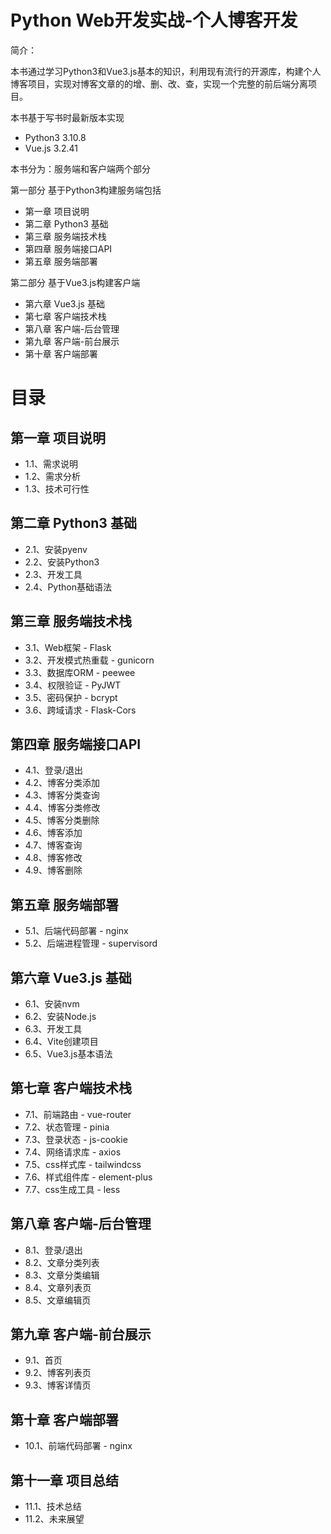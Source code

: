 # Python Web开发实战-个人博客开发

简介：

本书通过学习Python3和Vue3.js基本的知识，利用现有流行的开源库，构建个人博客项目，实现对博客文章的的增、删、改、查，实现一个完整的前后端分离项目。

本书基于写书时最新版本实现

- Python3 3.10.8
- Vue.js 3.2.41

本书分为：服务端和客户端两个部分

第一部分 基于Python3构建服务端包括
- 第一章 项目说明
- 第二章 Python3 基础
- 第三章 服务端技术栈
- 第四章 服务端接口API
- 第五章 服务端部署

第二部分 基于Vue3.js构建客户端

- 第六章 Vue3.js 基础
- 第七章 客户端技术栈
- 第八章 客户端-后台管理
- 第九章 客户端-前台展示
- 第十章 客户端部署

# 目录

## 第一章 项目说明

- 1.1、需求说明
- 1.2、需求分析
- 1.3、技术可行性

## 第二章 Python3 基础

- 2.1、安装pyenv
- 2.2、安装Python3
- 2.3、开发工具
- 2.4、Python基础语法

## 第三章 服务端技术栈

- 3.1、Web框架 - Flask
- 3.2、开发模式热重载 - gunicorn
- 3.3、数据库ORM - peewee
- 3.4、权限验证 - PyJWT
- 3.5、密码保护 - bcrypt
- 3.6、跨域请求 - Flask-Cors

## 第四章 服务端接口API

- 4.1、登录/退出
- 4.2、博客分类添加
- 4.3、博客分类查询
- 4.4、博客分类修改
- 4.5、博客分类删除
- 4.6、博客添加
- 4.7、博客查询
- 4.8、博客修改
- 4.9、博客删除

## 第五章 服务端部署

- 5.1、后端代码部署 - nginx
- 5.2、后端进程管理 - supervisord

## 第六章 Vue3.js 基础

- 6.1、安装nvm
- 6.2、安装Node.js
- 6.3、开发工具
- 6.4、Vite创建项目
- 6.5、Vue3.js基本语法

## 第七章 客户端技术栈

- 7.1、前端路由 - vue-router
- 7.2、状态管理 - pinia
- 7.3、登录状态 - js-cookie
- 7.4、网络请求库 - axios
- 7.5、css样式库 - tailwindcss
- 7.6、样式组件库 - element-plus
- 7.7、css生成工具 - less

## 第八章 客户端-后台管理

- 8.1、登录/退出
- 8.2、文章分类列表
- 8.3、文章分类编辑
- 8.4、文章列表页
- 8.5、文章编辑页

## 第九章 客户端-前台展示

- 9.1、首页
- 9.2、博客列表页
- 9.3、博客详情页

## 第十章 客户端部署

- 10.1、前端代码部署 - nginx

## 第十一章 项目总结

- 11.1、技术总结
- 11.2、未来展望